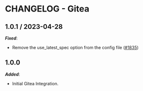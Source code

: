 # CHANGELOG - Gitea

## 1.0.1 / 2023-04-28

***Fixed***:

* Remove the use_latest_spec option from the config file ([#1835](https://github.com/DataDog/integrations-extras/pull/1835))

## 1.0.0

***Added***:

* Initial Gitea Integration.
